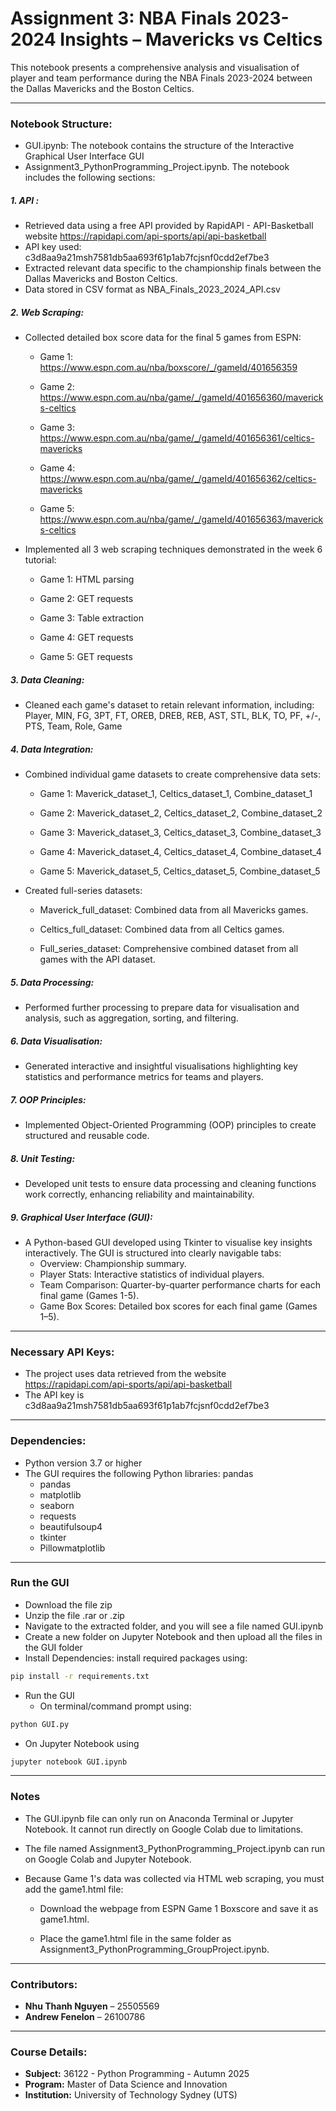 # Assignment 3: NBA Finals 2023-2024 Insights – Mavericks vs Celtics

This notebook presents a comprehensive analysis and visualisation of player and team performance during the NBA Finals 2023-2024 between the Dallas Mavericks and the Boston Celtics.

---

### **Notebook Structure:**
-  GUI.ipynb: The notebook contains the structure of the Interactive Graphical User Interface GUI
-  Assignment3_PythonProgramming_Project.ipynb. The notebook includes the following sections:
##### **1. API** : 
- Retrieved data using a free API provided by RapidAPI - API-Basketball website https://rapidapi.com/api-sports/api/api-basketball
- API key used: c3d8aa9a21msh7581db5aa693f61p1ab7fcjsnf0cdd2ef7be3
- Extracted relevant data specific to the championship finals between the Dallas Mavericks and Boston Celtics.
- Data stored in CSV format as NBA_Finals_2023_2024_API.csv

##### **2. Web Scraping:** 
- Collected detailed box score data for the final 5 games from ESPN:

  - Game 1: https://www.espn.com.au/nba/boxscore/_/gameId/401656359

  - Game 2: https://www.espn.com.au/nba/game/_/gameId/401656360/mavericks-celtics

  - Game 3: https://www.espn.com.au/nba/game/_/gameId/401656361/celtics-mavericks

  - Game 4: https://www.espn.com.au/nba/game/_/gameId/401656362/celtics-mavericks

  - Game 5: https://www.espn.com.au/nba/game/_/gameId/401656363/mavericks-celtics

- Implemented all 3 web scraping techniques demonstrated in the week 6 tutorial:

  - Game 1: HTML parsing

  - Game 2: GET requests

  - Game 3: Table extraction

  - Game 4: GET requests

  - Game 5: GET requests

##### **3. Data Cleaning:** 

- Cleaned each game's dataset to retain relevant information, including: Player, MIN, FG, 3PT, FT, OREB, DREB, REB, AST, STL, BLK, TO, PF, +/-, PTS, Team, Role, Game

##### **4. Data Integration:** 
- Combined individual game datasets to create comprehensive data sets:

  - Game 1: Maverick_dataset_1, Celtics_dataset_1, Combine_dataset_1

  - Game 2: Maverick_dataset_2, Celtics_dataset_2, Combine_dataset_2

  - Game 3: Maverick_dataset_3, Celtics_dataset_3, Combine_dataset_3

  - Game 4: Maverick_dataset_4, Celtics_dataset_4, Combine_dataset_4

  - Game 5: Maverick_dataset_5, Celtics_dataset_5, Combine_dataset_5

- Created full-series datasets:

  - Maverick_full_dataset: Combined data from all Mavericks games.

  - Celtics_full_dataset: Combined data from all Celtics games.

  - Full_series_dataset: Comprehensive combined dataset from all games with the API dataset.

##### **5. Data Processing:** 
- Performed further processing to prepare data for visualisation and analysis, such as aggregation, sorting, and filtering.

##### **6. Data Visualisation:** 
- Generated interactive and insightful visualisations highlighting key statistics and performance metrics for teams and players.

##### **7. OOP Principles:**

- Implemented Object-Oriented Programming (OOP) principles to create structured and reusable code.

##### **8. Unit Testing:**
- Developed unit tests to ensure data processing and cleaning functions work correctly, enhancing reliability and maintainability.

##### **9. Graphical User Interface (GUI):** 
- A Python-based GUI developed using Tkinter to visualise key insights interactively. The GUI is structured into clearly navigable tabs:
  - Overview: Championship summary.
  - Player Stats: Interactive statistics of individual players.
  - Team Comparison: Quarter-by-quarter performance charts for each final game (Games 1-5).
  - Game Box Scores: Detailed box scores for each final game (Games 1–5).
    
---

### **Necessary API Keys:**
- The project uses data retrieved from the website https://rapidapi.com/api-sports/api/api-basketball
- The API key is c3d8aa9a21msh7581db5aa693f61p1ab7fcjsnf0cdd2ef7be3

---
### **Dependencies:**
- Python version 3.7 or higher
- The GUI requires the following Python libraries:
 pandas
  - pandas  
  - matplotlib  
  - seaborn  
  - requests  
  - beautifulsoup4  
  - tkinter  
  - Pillowmatplotlib
  
---

### **Run the GUI**
- Download the file zip
- Unzip the file .rar or .zip 
- Navigate to the extracted folder, and you will see a file named GUI.ipynb
- Create a new folder on Jupyter Notebook and then upload all the files in the GUI folder
- Install Dependencies: install required packages using:
```bash
pip install -r requirements.txt
```

- Run the GUI
  - On terminal/command prompt using:
```bash
python GUI.py
``` 
  - On Jupyter Notebook using
```bash
jupyter notebook GUI.ipynb
```
---
### **Notes**
- The GUI.ipynb file can only run on Anaconda Terminal or Jupyter Notebook. It cannot run directly on Google Colab due to limitations.

- The file named Assignment3_PythonProgramming_Project.ipynb can run on Google Colab and Jupyter Notebook.

- Because Game 1's data was collected via HTML web scraping, you must add the game1.html file:

  - Download the webpage from ESPN Game 1 Boxscore and save it as game1.html.

  - Place the game1.html file in the same folder as Assignment3_PythonProgramming_GroupProject.ipynb.


---
### **Contributors:**
- **Nhu Thanh Nguyen** – 25505569  
- **Andrew Fenelon** – 26100786  

---

###  **Course Details:**
- **Subject:** 36122 - Python Programming - Autumn 2025  
- **Program:** Master of Data Science and Innovation  
- **Institution:** University of Technology Sydney (UTS)

